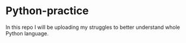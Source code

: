 # Python-practice
In this repo I will be uploading my struggles to better understand whole Python language. 
